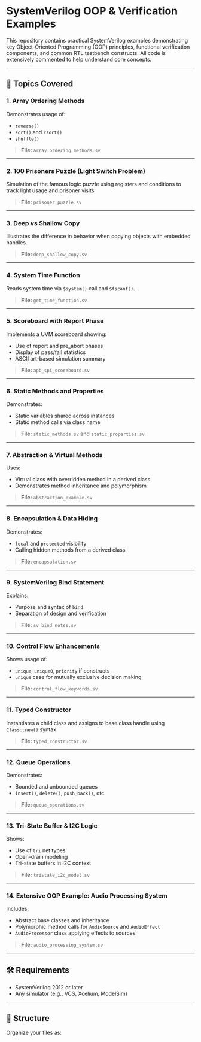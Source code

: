 # SystemVerilog OOP & Verification Examples

This repository contains practical SystemVerilog examples demonstrating key Object-Oriented Programming (OOP) principles, functional verification components, and common RTL testbench constructs. All code is extensively commented to help understand core concepts.

---

## 📁 Topics Covered

### 1. **Array Ordering Methods**
Demonstrates usage of:
- `reverse()`
- `sort()` and `rsort()`
- `shuffle()`

> **File:** `array_ordering_methods.sv`

---

### 2. **100 Prisoners Puzzle (Light Switch Problem)**
Simulation of the famous logic puzzle using registers and conditions to track light usage and prisoner visits.

> **File:** `prisoner_puzzle.sv`

---

### 3. **Deep vs Shallow Copy**
Illustrates the difference in behavior when copying objects with embedded handles.

> **File:** `deep_shallow_copy.sv`

---

### 4. **System Time Function**
Reads system time via `$system()` call and `$fscanf()`.

> **File:** `get_time_function.sv`

---

### 5. **Scoreboard with Report Phase**
Implements a UVM scoreboard showing:
- Use of report and pre_abort phases
- Display of pass/fail statistics
- ASCII art-based simulation summary

> **File:** `apb_spi_scoreboard.sv`

---

### 6. **Static Methods and Properties**
Demonstrates:
- Static variables shared across instances
- Static method calls via class name

> **File:** `static_methods.sv` and `static_properties.sv`

---

### 7. **Abstraction & Virtual Methods**
Uses:
- Virtual class with overridden method in a derived class
- Demonstrates method inheritance and polymorphism

> **File:** `abstraction_example.sv`

---

### 8. **Encapsulation & Data Hiding**
Demonstrates:
- `local` and `protected` visibility
- Calling hidden methods from a derived class

> **File:** `encapsulation.sv`

---

### 9. **SystemVerilog Bind Statement**
Explains:
- Purpose and syntax of `bind`
- Separation of design and verification

> **File:** `sv_bind_notes.sv`

---

### 10. **Control Flow Enhancements**
Shows usage of:
- `unique`, `unique0`, `priority` if constructs
- `unique` case for mutually exclusive decision making

> **File:** `control_flow_keywords.sv`

---

### 11. **Typed Constructor**
Instantiates a child class and assigns to base class handle using `Class::new()` syntax.

> **File:** `typed_constructor.sv`

---

### 12. **Queue Operations**
Demonstrates:
- Bounded and unbounded queues
- `insert()`, `delete()`, `push_back()`, etc.

> **File:** `queue_operations.sv`

---

### 13. **Tri-State Buffer & I2C Logic**
Shows:
- Use of `tri` net types
- Open-drain modeling
- Tri-state buffers in I2C context

> **File:** `tristate_i2c_model.sv`

---

### 14. **Extensive OOP Example: Audio Processing System**
Includes:
- Abstract base classes and inheritance
- Polymorphic method calls for `AudioSource` and `AudioEffect`
- `AudioProcessor` class applying effects to sources

> **File:** `audio_processing_system.sv`

---

## 🛠 Requirements
- SystemVerilog 2012 or later
- Any simulator (e.g., VCS, Xcelium, ModelSim)

---

## 📌 Structure
Organize your files as:
